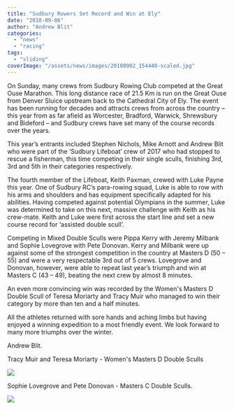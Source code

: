 ```yaml
---
title: "Sudbury Rowers Set Record and Win at Ely"
date: "2018-09-06"
author: "Andrew Blit"
categories:
  - "news"
  - "racing"
tags:
  - "sliding"
coverImage: "/assets/news/images/20180902_154440-scaled.jpg"
---
```


On Sunday, many crews from Sudbury Rowing Club competed at the Great Ouse Marathon. This long distance race of 21.5 Km is run on the Great Ouse from Denver Sluice upstream back to the Cathedral City of Ely. The event has been running for decades and attracts crews from across the country – this year from as far afield as Worcester, Bradford, Warwick, Shrewsbury and Bideford – and Sudbury crews have set many of the course records over the years.

This year’s entrants included Stephen Nichols, Mike Arnott and Andrew Blit who were part of the ‘Sudbury Lifeboat’ crew of 2017 who had stopped to rescue a fisherman, this time competing in their single sculls, finishing 3rd, 3rd and 5th in their categories respectively.

The fourth member of the Lifeboat, Keith Paxman, crewed with Luke Payne this year. One of Sudbury RC’s para-rowing squad, Luke is able to row with his arms and shoulders and has equipment specifically adapted for his abilities. Having competed against potential Olympians in the summer, Luke was determined to take on this next, massive challenge with Keith as his crew-mate. Keith and Luke were first across the start line and set a new course record for ‘assisted double scull’.

Competing in Mixed Double Sculls were Pippa Kerry with Jeremy Milbank and Sophie Lovegrove with Pete Donovan. Kerry and Milbank were up against some of the strongest competition in the country at Masters D (50 – 55) and were a very respectable 3rd out of 5 crews. Lovegrove and Donovan, however, were able to repeat last year’s triumph and win at Masters C (43 – 49), beating the next crew by almost 8 minutes.

An even more convincing win was recorded by the Women's Masters D Double Scull of Teresa Moriarty and Tracy Muir who managed to win their category by more than ten and a half minutes.

All the athletes returned with sore hands and aching limbs but having enjoyed a winning expedition to a most friendly event. We look forward to many more triumphs over the winter.

Andrew Blit.

Tracy Muir and Teresa Moriarty - Women's Masters D Double Sculls

[![](/assets/news/images/20180902_153700-768x1024.jpg)](http://sudburyrowingclub.org.uk/wp-content/uploads/2018/09/20180902_153700.jpg)

Sophie Lovegrove and Pete Donovan - Masters C Double Sculls.

[![](/assets/news/images/20180902_153833-768x1024.jpg)](http://sudburyrowingclub.org.uk/wp-content/uploads/2018/09/20180902_153833.jpg)
